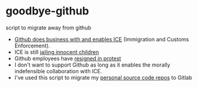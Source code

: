 # goodbye-github
script to migrate away from github


- [Github does business with and enables ICE](https://techcrunch.com/2019/11/13/github-faces-more-resignations-in-light-of-ice-contract/) (Immigration and Customs Enforcement). 
- ICE is still [jailing innocent children](https://www.washingtonpost.com/opinions/migrant-children-are-still-confined-and-vulnerable-its-a-gratuitous-act-of-cruelty/2020/05/25/8884fc4a-9bb5-11ea-a2b3-5c3f2d1586df_story.html)
- Github employees have [resigned in protest](https://techcrunch.com/2019/11/13/github-faces-more-resignations-in-light-of-ice-contract/)
- I don't want to support Github as long as it enables the morally indefensible collaboration with ICE.
- I've used this script to migrate my [personal source code repos](https://gitlab.com/ludflu) to Gitlab
